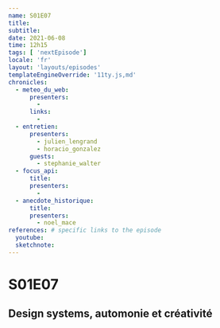 ```yaml
---
name: S01E07
title: 
subtitle: 
date: 2021-06-08
time: 12h15
tags: [ 'nextEpisode']
locale: 'fr'
layout: 'layouts/episodes'
templateEngineOverride: '11ty.js,md'
chronicles:
  - meteo_du_web:
      presenters: 
        - 
      links:
        - 
  - entretien:
      presenters:
        - julien_lengrand
        - horacio_gonzalez
      guests:
        - stephanie_walter
  - focus_api:
      title: 
      presenters: 
        - 
  - anecdote_historique:
      title: 
      presenters:
        - noel_mace
references: # specific links to the episode
  youtube: 
  sketchnote: 
---
```


# S01E07

## Design systems, automonie et créativité
